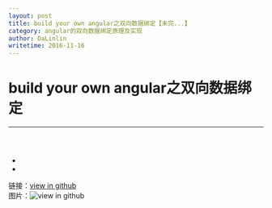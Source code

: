 ```yaml
---
layout: post
title: build your own angular之双向数据绑定【未完...】
category: angular的双向数据绑定原理及实现
author: DaLinlin
writetime: 2016-11-16
---
```

# build your own angular之双向数据绑定

***

## 
   

   

### 

  ```
    

  ```

  * 
  * 


链接：[view in github](https://github.com/yanlin0/blog)  
图片：![view in github](https://github.com/yanlin0/blog)



